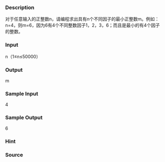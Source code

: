 
### Description
对于任意输入的正整数n，请编程求出具有n个不同因子的最小正整数m。例如：n=4，则m=6，因为6有4个不同整数因子1，2，3，6；而且是最小的有4个因子的整数。
### Input
n（1≤n≤50000）
### Output
m
### Sample Input
4
### Sample Output
6

### Hint

### Source
